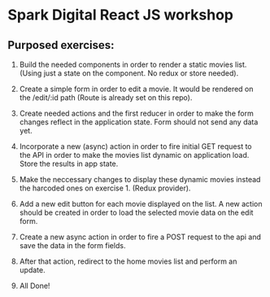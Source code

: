 # Spark Digital React JS workshop

## Purposed exercises:

1) Build the needed components in order to render a static movies list. (Using just a state on the component. No redux or store needed).

2) Create a simple form in order to edit a movie. It would be rendered on the /edit/:id path (Route is already set on this repo).

3) Create needed actions and the first reducer in order to make the form changes reflect in the application state. Form should not send any data yet.

4) Incorporate a new (async) action in order to fire initial GET request to the API in order to make the movies list dynamic on application load. Store the results in app state.

5) Make the neccessary changes to display these dynamic movies instead the harcoded ones on exercise 1. (Redux provider).

6) Add a new edit button for each movie displayed on the list. A new action should be created in order to load the selected movie data on the edit form.

7) Create a new async action in order to fire a POST request to the api and save the data in the form fields.

8) After that action, redirect to the home movies list and perform an update.

9) All Done!
